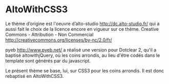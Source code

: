 AltoWithCSS3
============
Le thème d’origine est l'oeuvre d’alto-studio <http://dc.alto-studio.fr/> qui a aussi fait le choix de la licence encore en vigueur sur ce thème.
Creative Commons - Attribution - Non Commercial <http://creativecommons.org/licenses/by-nc/2.0/fr/>

pyeb <http://www.pyeb.net/> a réalisé une version pour Dotclear 2, qu'il a baptisé altowithjQuery, où les coins arrondis, au lieu d'être codés dans le template sont générés par du javascript.

Le présent thème se base, lui, sur CSS3 pour les coins arrondis.
Il est donc rebaptisé en AltoWithCSS3.
